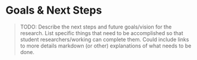 # Goals & Next Steps

> TODO: Describe the next steps and future goals/vision for the research. List specific things that need to be accomplished so that student researchers/working can complete them. Could include links to more details markdown (or other) explanations of what needs to be done.
